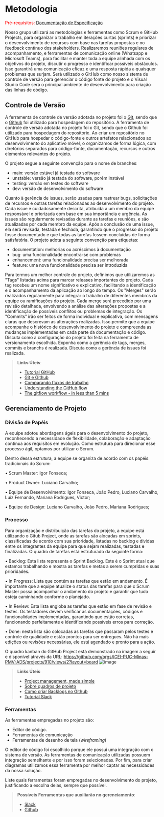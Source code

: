 
# Metodologia

<span style="color:red">Pré-requisitos: <a href="2-Especificação do Projeto.md"> Documentação de Especificação</a></span>

Nosso grupo utilizará as metodologias e ferramentas como Scrum e GitHub Projects, para organizar o trabalho em iterações curtas (sprints) e priorizar o desenvolvimento de recursos com base nas tarefas propostas e no feedback contínuo dos stakeholders.
Realizaremos reuniões regulares de acompanhamento, e ferramentas de comunicação online (Whatsapp e Microsoft Teams), para facilitar e manter toda a equipe alinhada com os objetivos do projeto, discutir o progresso e identificar possíveis obstáculos. Isso garantirá uma comunicação eficaz e uma resposta rápida a quaisquer problemas que surjam. Será utilizado o GitHub como nosso sistema de controle de versão para gerenciar o código fonte do projeto e o Visual Studio Code será o principal ambiente de desenvolvimento para criação das linhas de código.

## Controle de Versão

A ferramenta de controle de versão adotada no projeto foi o
[Git](https://git-scm.com/), sendo que o [Github](https://github.com)
foi utilizado para hospedagem do repositório.
A ferramenta de controle de versão adotada no projeto foi o Git, sendo que o Github foi utilizado para hospedagem do repositório. Ao criar um repositório no GitHub para hospedar o código-fonte e outros artefatos relacionados ao desenvolvimento do aplicativo móvel, o organizamos de forma lógica, com diretórios separados para código-fonte, documentação, recursos e outros elementos relevantes do projeto.

O projeto segue a seguinte convenção para o nome de branches:

* main: versão estável já testada do software
* unstable: versão já testada do software, porém instável
* testing: versão em testes do software
* dev: versão de desenvolvimento do software
  
Quanto à gerência de issues, serão usadas para rastrear bugs, solicitações de recursos e outras tarefas relacionadas ao desenvolvimento do projeto. Cada issue é cuidadosamente descrita, atribuída a um membro da equipe responsável e priorizada com base em sua importância e urgência. As issues são regularmente revisadas durante as tarefas e reuniões, e são atualizadas por cada membro da equipe. Após a conclusão de uma issue, ela será revisada, testada e fechada, garantindo que o progresso do projeto fosse documentado e que todas as tarefas fossem concluídas de forma satisfatória. O projeto adota a seguinte convenção para etiquetas:

* documentation: melhorias ou acréscimos à documentação
* bug: uma funcionalidade encontra-se com problemas
* enhancement: uma funcionalidade precisa ser melhorada
* feature: uma nova funcionalidade precisa ser introduzida

Para termos um melhor controle do projeto, definimos que utilizaremos as "Tags" listadas acima para marcar releases importantes do projeto. Cada tag recebeu um nome significativo e explicativo, facilitando a identificação e o acompanhamento da aplicação ao longo do tempo. Os "Merges" serão realizados regularmente para integrar o trabalho de diferentes membros da equipe ou ramificações do projeto. Cada merge será precedido por uma revisão detalhada, envolvendo a análise das alterações propostas e a identificação de possíveis conflitos ou problemas de integração. Os "Commits" irão ser feitos de forma individual e explicativa, com mensagens claras que descrevam as alterações realizadas. Isso permite que a equipe acompanhe o histórico de desenvolvimento do projeto e compreenda as mudanças implementadas em cada parte da documentação e código.
Discuta como a configuração do projeto foi feita na ferramenta de versionamento escolhida. Exponha como a gerência de tags, merges, commits e branchs é realizada. Discuta como a gerência de issues foi realizada.

> **Links Úteis**:
> - [Tutorial GitHub](https://guides.github.com/activities/hello-world/)
> - [Git e Github](https://www.youtube.com/playlist?list=PLHz_AreHm4dm7ZULPAmadvNhH6vk9oNZA)
>  - [Comparando fluxos de trabalho](https://www.atlassian.com/br/git/tutorials/comparing-workflows)
> - [Understanding the GitHub flow](https://guides.github.com/introduction/flow/)
> - [The gitflow workflow - in less than 5 mins](https://www.youtube.com/watch?v=1SXpE08hvGs)

## Gerenciamento de Projeto

### Divisão de Papéis

A equipe adotou abordagens ágeis para o desenvolvimento do projeto, reconhecendo a necessidade de flexibilidade, colaboração e adaptação contínua aos requisitos em evolução. Como estrutura para direcionar esse processo ágil, optamos por utilizar o Scrum.

Dentro dessa estrutura, a equipe se organiza de acordo com os papéis tradicionais do Scrum:

• Scrum Master: Igor Fonseca;

• Product Owner: Luciano Carvalho;

• Equipe de Desenvolvimento: Igor Fonseca, João Pedro, Luciano Carvalho, Luiz Fernando, Mariana Rodrigues, Victor;

• Equipe de Design: Luciano Carvalho, João Pedro, Mariana Rodrigues;
### Processo
Para organização e distribuição das tarefas do projeto, a equipe está utilizando o Gitub Project, onde as tarefas são alocadas em sprints, classificadas de acordo com sua prioridade, listadas no backlog e dividas entre os integrantes da equipe para que sejam realizadas, testadas e finalizadas. O quadro de tarefas está estruturado da seguinte forma:

• Backlog: Esta lista representa o Sprint Backlog. Este é o Sprint atual que estamos trabalhando e mostra as tarefas e metas a serem cumpridas e suas prioridades.

• In Progress: Lista que contém as tarefas que estão em andamento. É importante que a equipe atualize o status das tarefas para que o Scrum Master possa acompanhar o andamento do projeto e garantir que tudo esteja caminhando conforme o planejado.

• In Review: Esta lista engloba as tarefas que estão em fase de revisão e testes. Os testadores devem verificar as documentações, códigos e funcionalidades implementadas, garantindo que estão corretas, funcionando perfeitamente e identificando possíveis erros para correção.

• Done: nesta lista são colocadas as tarefas que passaram pelos testes e controle de qualidade e estão prontos para ser entregues. Não há mais edições ou revisões necessárias, ele está agendado e pronto para a ação.

O quadro kanban do GitHub Project está demonstrado na imagem a seguir e disponível através da URL: https://github.com/orgs/ICEI-PUC-Minas-PMV-ADS/projects/910/views/2?layout=board
![image](https://github.com/ICEI-PUC-Minas-PMV-ADS/pmv-ads-2024-1-e2-proj-int-t5-mochileiros/assets/145329783/6351127e-193f-4013-8ff5-a642438ab0ec)

 
> **Links Úteis**:
> - [Project management, made simple](https://github.com/features/project-management/)
> - [Sobre quadros de projeto](https://docs.github.com/pt/github/managing-your-work-on-github/about-project-boards)
> - [Como criar Backlogs no Github](https://www.youtube.com/watch?v=RXEy6CFu9Hk)
> - [Tutorial Slack](https://slack.com/intl/en-br/)

### Ferramentas

As ferramentas empregadas no projeto são:

- Editor de código.
- Ferramentas de comunicação
- Ferramentas de desenho de tela (_wireframing_)

O editor de código foi escolhido porque ele possui uma integração com o
sistema de versão. As ferramentas de comunicação utilizadas possuem
integração semelhante e por isso foram selecionadas. Por fim, para criar
diagramas utilizamos essa ferramenta por melhor captar as
necessidades da nossa solução.

Liste quais ferramentas foram empregadas no desenvolvimento do projeto, justificando a escolha delas, sempre que possível.
 
> **Possíveis Ferramentas que auxiliarão no gerenciamento**: 
> - [Slack](https://slack.com/)
> - [Github](https://github.com/)
